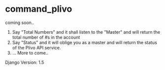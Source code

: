command_plivo
=============

coming soon..

1. Say "Total Numbers" and it shall listen to the "Master" and will return the total number of #s in the account
2. Say "Status" and it will oblige you as a master and will return the status of the Plivo API service.
3. ... More to come..


Django Version: 1.5

